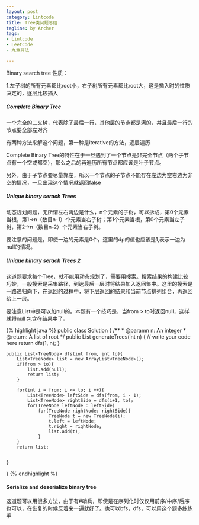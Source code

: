 ```yaml
---
layout: post
category: Lintcode
title: Tree类问题总结
tagline: by Archer
tags:
- Lintcode
- LeetCode
- 九章算法

---
```


Binary search tree 性质：

1.左子树的所有元素都比root小，右子树所有元素都比root大，这是插入时的性质决定的，逐层比较插入



##### Complete Binary Tree

一个完全的二叉树，代表除了最后一行，其他层的节点都是满的，并且最后一行的节点要全部左对齐

有两种方法来解这个问题，第一种是iterative的方法，逐层遍历

Complete Binary Tree的特性在于一旦遇到了一个节点是非完全节点（两个子节点有一个空或都空），那么之后的再遍历所有节点都应该是叶子节点。

另外，由于子节点要尽量靠左，所以一个节点的子节点不能存在左边为空右边为非空的情况，一旦出现这个情况就返回false


##### Unique binary serach Trees

动态规划问题，无所谓左右两边是什么，n个元素的子树，可以拆成，第0个元素当根，第1->n（数目n-1）个元素当右子树；第1个元素当根，第0个元素当左子树，第2->n（数目n-2）个元素当右子树。

要注意的问题是，即使一边的元素是0个，这里的dp的值也应该是1,表示一边为null的情况。

##### Unique binary serach Trees 2

这道题要求每个Tree，就不能用动态规划了，需要用搜索。搜索结果的构建比较巧妙，一般搜索是采集路径，到达最后一层时将结果加入返回集中。这里的搜索是一路递归向下，在返回的过程中，将下层返回的结果和当前节点排列组合，再返回给上一层。

要注意List中是可以加null的。本题有一个技巧是，当from > to时返回null，这样就将null 包含在结果中了。

{% highlight java %}
public class Solution {
    /**
     * @paramn n: An integer
     * @return: A list of root
     */
    public List<TreeNode> generateTrees(int n) {
        // write your code here
        return dfs(1, n);
    }
    
    public List<TreeNode> dfs(int from, int to){
        List<TreeNode> list = new ArrayList<TreeNode>();
        if(from > to){
            list.add(null);
            return list;
        }
        
        for(int i = from; i <= to; i ++){
            List<TreeNode> leftSide = dfs(from, i - 1);
            List<TreeNode> rightSide = dfs(i+1, to);
            for(TreeNode leftNode : leftSide)
                for(TreeNode rightNode: rightSide){
                    TreeNode t = new TreeNode(i);
                    t.left = leftNode;
                    t.right = rightNode;
                    list.add(t);
                }
        }
        return list;
        
      
    }
}
{% endhighlight %}

#### Serialize and deserialize binary tree

这道题可以用很多方法，由于有#哨兵，即使是在序列化时仅仅用前序/中序/后序也可以，在恢复的时候反着来一遍就好了。也可以bfs，dfs，可以用这个题多练练手
